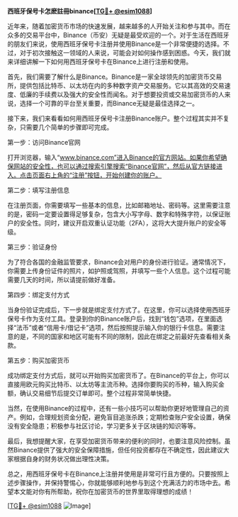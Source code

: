 **西班牙保号卡怎麽註冊binance[[TG💪+ @esim1088](https://t.me/s/esim1088)]**

近年来，随着加密货币市场的快速发展，越来越多的人开始关注和参与其中。而在众多的交易平台中，Binance（币安）无疑是最受欢迎的一个。对于生活在西班牙的朋友们来说，使用西班牙保号卡注册并使用Binance是一个非常便捷的选择。不过，对于初次接触这一领域的人来说，可能会对如何操作感到困惑。今天，我们就来详细讲解一下如何用西班牙保号卡在Binance上进行注册和使用。

首先，我们需要了解什么是Binance。Binance是一家全球领先的加密货币交易所，提供包括比特币、以太坊在内的多种数字资产交易服务。它以其高效的交易速度、低廉的手续费以及强大的安全性而闻名。对于想要投资或交易加密货币的人来说，选择一个可靠的平台至关重要，而Binance无疑是最佳选择之一。

接下来，我们来看看如何用西班牙保号卡注册Binance账户。整个过程其实并不复杂，只需要几个简单的步骤即可完成。

第一步：访问Binance官网

打开浏览器，输入“www.binance.com”进入Binance的官方网站。如果你希望确保网站的安全性，也可以通过搜索引擎搜索“Binance官网”，然后从官方链接进入。点击页面右上角的“注册”按钮，开始创建你的账户。

第二步：填写注册信息

在注册页面，你需要填写一些基本的信息，比如邮箱地址、密码等。这里需要注意的是，密码一定要设置得足够复杂，包含大小写字母、数字和特殊字符，以保证账户的安全性。同时，建议开启双重认证功能（2FA），这将大大提升账户的安全等级。

第三步：验证身份

为了符合各国的金融监管要求，Binance会对用户的身份进行验证。通常情况下，你需要上传身份证件的照片，如护照或驾照，并填写一些个人信息。这个过程可能需要几天的时间，所以请提前做好准备。

第四步：绑定支付方式

当身份验证完成后，下一步就是绑定支付方式了。在这里，你可以选择使用西班牙保号卡作为支付工具。登录到你的Binance账户后，找到“钱包”选项，在里面选择“法币”或者“信用卡/借记卡”选项，然后按照提示输入你的银行卡信息。需要注意的是，不同的国家和地区可能有不同的限制，因此在绑定之前最好先查看相关条款。

第五步：购买加密货币

成功绑定支付方式后，就可以开始购买加密货币了。在Binance的平台上，你可以直接用欧元购买比特币、以太坊等主流币种。选择你要购买的币种，输入购买金额，确认交易细节后提交订单即可。整个过程非常简单快捷。

当然，在使用Binance的过程中，还有一些小技巧可以帮助你更好地管理自己的资产。例如，合理规划资金分配，避免盲目追涨杀跌；定期检查账户安全设置，确保没有安全隐患；积极参与社区讨论，学习更多关于区块链的知识等等。

最后，我想提醒大家，在享受加密货币带来的便利的同时，也要注意风险控制。虽然Binance提供了强大的安全保障措施，但任何投资都存在不确定性，因此建议大家根据自身的财务状况做出理性决策。

总之，用西班牙保号卡在Binance上注册并使用是非常可行且方便的。只要按照上述步骤操作，并保持警惕心，你就能够顺利地参与到这个充满活力的市场中去。希望本文能对你有所帮助，祝你在加密货币的世界里取得理想的成绩！

[[TG💪+ @esim1088](https://t.me/s/esim1088) ![Image](https://i.postimg.cc/4NQfJmqS/Snipaste-2025-05-13-00-14-12.png)]